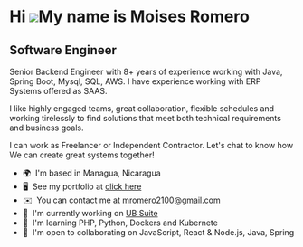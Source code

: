Hi ![](https://user-images.githubusercontent.com/18350557/176309783-0785949b-9127-417c-8b55-ab5a4333674e.gif)My name is Moises Romero
=====================================================================================================================================

Software Engineer
-----------------

Senior Backend Engineer with 8+ years of experience working with Java, Spring Boot, Mysql, SQL, AWS. I have experience working with ERP Systems offered as SAAS. 

I like highly engaged teams, great collaboration, flexible schedules and working tirelessly to find solutions that meet both technical requirements and business goals. 

I can work as Freelancer or Independent Contractor. Let's chat to know how We can create great systems together!

*   🌍  I'm based in Managua, Nicaragua
*   🖥️  See my portfolio at [click here](http://https://moises-romero-portfolio-react-v1.netlify.app/)
*   ✉️  You can contact me at [mromero2100@gmail.com](mailto:mromero2100@gmail.com)
*   🚀  I'm currently working on [UB Suite](http://https://ubsuite.com/)
*   🧠  I'm learning PHP, Python, Dockers and Kubernete
*   🤝  I'm open to collaborating on JavaScript, React & Node.js, Java, Spring
<!---
MROMERO2100/MROMERO2100 is a ✨ special ✨ repository because its `README.md` (this file) appears on your GitHub profile.
You can click the Preview link to take a look at your changes.
--->
